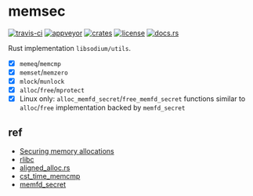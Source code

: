 # memsec
[![travis-ci](https://travis-ci.org/quininer/memsec.svg?branch=master)](https://travis-ci.org/quininer/memsec)
[![appveyor](https://ci.appveyor.com/api/projects/status/1w0qtl0grjfu0uac?svg=true)](https://ci.appveyor.com/project/quininer/memsec)
[![crates](https://img.shields.io/crates/v/memsec.svg)](https://crates.io/crates/memsec)
[![license](https://img.shields.io/github/license/quininer/memsec.svg)](https://github.com/quininer/memsec/blob/master/LICENSE)
[![docs.rs](https://docs.rs/memsec/badge.svg)](https://docs.rs/memsec/)

Rust implementation `libsodium/utils`.

* [x] `memeq`/`memcmp`
* [x] `memset`/`memzero`
* [x] `mlock`/`munlock`
* [x] `alloc`/`free`/`mprotect`
* [x] Linux only: `alloc_memfd_secret`/`free_memfd_secret` functions similar to `alloc`/`free` implementation backed by `memfd_secret`  

ref
---

* [Securing memory allocations](https://download.libsodium.org/doc/helpers/memory_management.html)
* [rlibc](https://github.com/alexcrichton/rlibc)
* [aligned\_alloc.rs](https://github.com/jonas-schievink/aligned_alloc.rs)
* [cst\_time\_memcmp](https://github.com/chmike/cst_time_memcmp)
* [memfd_secret](https://man.archlinux.org/man/memfd_secret.2.en)
